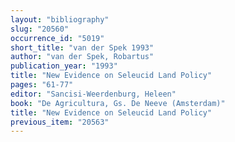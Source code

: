 ```yaml
---
layout: "bibliography"
slug: "20560"
occurrence_id: "5019"
short_title: "van der Spek 1993"
author: "van der Spek, Robartus"
publication_year: "1993"
title: "New Evidence on Seleucid Land Policy"
pages: "61-77"
editor: "Sancisi-Weerdenburg, Heleen"
book: "De Agricultura, Gs. De Neeve (Amsterdam)"
title: "New Evidence on Seleucid Land Policy"
previous_item: "20563"
---
```


